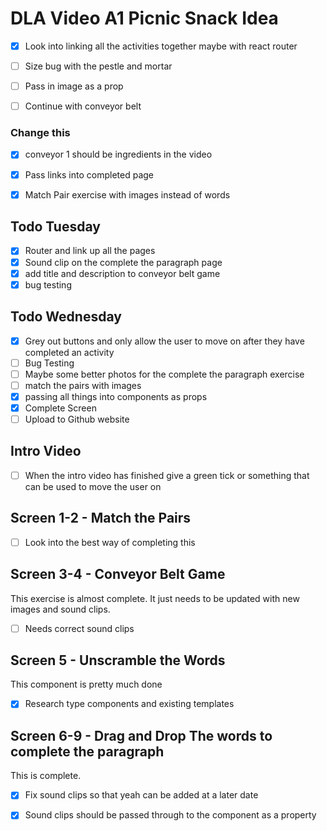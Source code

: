 # DLA Video A1 Picnic Snack Idea

- [x] Look into linking all the activities together maybe with react router


- [ ] Size bug with the pestle and mortar
- [ ] Pass in image as a prop
- [ ] Continue with conveyor belt



### Change this
- [x] conveyor 1 should be ingredients in the video
- [x] Pass links into completed page
- [x] Match Pair exercise with images instead of words



## Todo Tuesday
- [x] Router and link up all the pages
- [x] Sound clip on the complete the paragraph page
- [x] add title and description to conveyor belt game
- [x] bug testing

## Todo Wednesday
- [x] Grey out buttons and only allow the user to move on after they have completed an activity
- [ ] Bug Testing
- [ ] Maybe some better photos for the complete the paragraph exercise
- [ ] match the pairs with images
- [x] passing all things into components as props
- [x] Complete Screen
- [ ] Upload to Github website
## Intro Video
- [ ] When the intro video has finished give a green tick or something that can be used to
      move the user on

## Screen 1-2 - Match the Pairs
- [ ] Look into the best way of completing this

## Screen 3-4 - Conveyor Belt Game
This exercise is almost complete. It just needs to be updated with new
images and sound clips.

- [ ] Needs correct sound clips

## Screen 5 - Unscramble the Words
This component is pretty much done 
- [x] Research type components and existing templates
 

## Screen 6-9 - Drag and Drop The words to complete the paragraph
This is complete. 
- [x] Fix sound clips so that yeah can be added at a later date
- [x] Sound clips should be passed through to the component as a property


